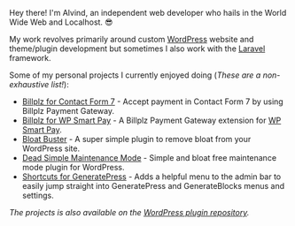 <!-- # Yo! 🤘 -->
<!-- ### Hi! I'm Alvind. Need something coded? I'm your man. ⚡😎-->

Hey there! I'm Alvind, an independent web developer who hails in the World Wide Web and Localhost. 😎

My work revolves primarily around custom [WordPress](https://wordpress.org) website and theme/plugin development but sometimes I also work with the [Laravel](https://laravel.com) framework.

Some of my personal projects I currently enjoyed doing (*These are a non-exhaustive list!*):
* [Billplz for Contact Form 7](https://github.com/alvindcaesar/billplz-for-contact-form-7) - Accept payment in Contact Form 7 by using Billplz Payment Gateway.
* [Billplz for WP Smart Pay](https://github.com/alvindcaesar/billplz-for-wpsmartpay) - A Billplz Payment Gateway extension for [WP Smart Pay](https://wpsmartpay.com).
* [Bloat Buster](https://github.com/alvindcaesar/bloat-buster) - A super simple plugin to remove bloat from your WordPress site.
* [Dead Simple Maintenance Mode](https://github.com/alvindcaesar/dead-simple-maintenance-mode ) - Simple and bloat free maintenance mode plugin for WordPress.
* [Shortcuts for GeneratePress](https://github.com/alvindcaesar/gp-shortcuts) - Adds a helpful menu to the admin bar to easily jump straight into GeneratePress and GenerateBlocks menus and settings.

*The projects is also available on the [WordPress plugin repository](https://profiles.wordpress.org/alvindcaesar/#content-plugins).*

<!-- 
> *I'm currently open  any projects in accordance with the tech stack above. If you have any project in mind that needs help, don't hesitate to email me at* [`hello@alvindcaesar.com`](mailto:hello@alvindcaesar.com). -->






